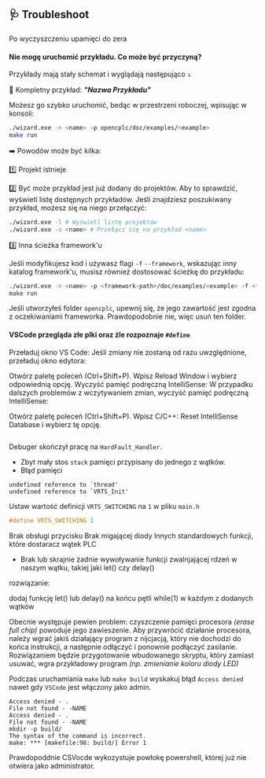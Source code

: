 ## 🩺 Troubleshoot


#### 

Po wyczyszczeniu upamięci do zera



#### Nie mogę uruchomić przykładu. Co może być przyczyną?

Przykłady mają stały schemat i wyglądają następująco ⤵️

🧩 Kompletny przykład: **_"Nazwa Przykładu"_**

Możesz go szybko uruchomić, bedąc w przestrzeni roboczej, wpisując w konsoli:

```bash
./wizard.exe -n <name> -p opencplc/doc/examples/<example>
make run
```

➡️ Powodów może być kilka:

1️⃣ Projekt istnieje

2️⃣ Być może przykład jest już dodany do projektów. Aby to sprawdzić, wyświetl listę dostępnych przykładów. Jeśli znajdziesz poszukiwany przykład, możesz się na niego przełączyć:

```bash
./wizard.exe -l # Wyświetl listę projektów
./wizard.exe -s <name> # Przełącz się na przykład <name>
```

3️⃣ Inna ścieżka framework'u

Jeśli modyfikujesz kod i używasz flagi `-f` `--framework`, wskazując inny katalog framework'u, musisz również dostosować ścieżkę do przykładu:

```bash
./wizard.exe -n <name> -p <framework-path>/doc/examples/<example> -f <framework-path>
make run
```

Jeśli utworzyłeś folder `opencplc`, upewnij się, że jego zawartość jest zgodna z oczekiwaniami frameworka. Prawdopodobnie nie, więc usuń ten folder.

#### VSCode przegląda złe plki oraz źle rozpoznaje  `#define`

Przeładuj okno VS Code: Jeśli zmiany nie zostaną od razu uwzględnione, przeładuj okno edytora:

Otwórz paletę poleceń (Ctrl+Shift+P).
Wpisz Reload Window i wybierz odpowiednią opcję.
Wyczyść pamięć podręczną IntelliSense: W przypadku dalszych problemów z wczytywaniem zmian, wyczyść pamięć podręczną IntelliSense:

Otwórz paletę poleceń (Ctrl+Shift+P).
Wpisz C/C++: Reset IntelliSense Database i wybierz tę opcję.





```c

```



Debuger skończył pracę na `HardFault_Handler`.


- Zbyt mały stos `stack` pamięci przypisany do jednego z wątków.
- Błąd pamięci







```
undefined reference to `thread'
undefined reference to `VRTS_Init'
```

Ustaw wartość definicji `VRTS_SWITCHING` na `1` w pliku `main.h` 

```c
#define VRTS_SWITCHING 1
```






Brak obsługi przycisku
Brak migającej diody
Innych standardowych funkcji, które dostaracz wątek PLC

- Brak lub skrajnie żadnie wywoływanie funkcji zwalnjającej rdzeń w naszym wątku, takiej jaki let() czy delay()

rozwiązanie:

dodaj funkcję let() lub delay() na końcu pętli while(1) w każdym z dodanych wątków




Obecnie występuje pewien problem: czyszczenie pamięci procesora _(erase full chip)_ powoduje jego zawieszenie. Aby przywrócić działanie procesora, należy wgrać jakiś działający program z nijcjacją, który nie dochodzi do końca instrukcji, a następnie odłączyć i ponownie podłączyć zasilanie. Rozwiązaniem będzie przygotowanie wbudowanego skryptu, który zamiast usuwać, wgra przykładowy program _(np. zmienianie koloru diody LED)_




Podczas uruchamiania `make` lub `make build` wyskakuj błąd `Access denied` nawet gdy `VSCode` jest włączony jako admin.


```
Access denied - .
File not found - -NAME
Access denied - .
File not found - -NAME
mkdir -p build/
The syntax of the command is incorrect.
make: *** [makefile:98: build/] Error 1
```

Prawdopoddnie CSVocde wykozystuje powłokę powershell, której już nie otwiera jako administrator. 